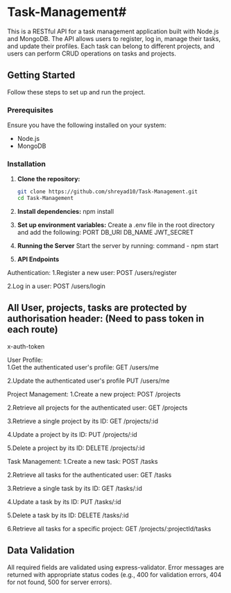 # Task-Management#

This is a RESTful API for a task management application built with Node.js and MongoDB. The API allows users to register, log in, manage their tasks, and update their profiles. Each task can belong to different projects, and users can perform CRUD operations on tasks and projects.

## Getting Started

Follow these steps to set up and run the project.

### Prerequisites

Ensure you have the following installed on your system:

- Node.js
- MongoDB

### Installation

1. **Clone the repository:**
   ```bash
   git clone https://github.com/shreyad10/Task-Management.git
   cd Task-Management
   ```


2. **Install dependencies:**
   npm install


3. **Set up environment variables:**
   Create a .env file in the root directory and add the following:
   PORT
   DB_URI
   DB_NAME
   JWT_SECRET


4. **Running the Server**
   Start the server by running:
   command - npm start


5. **API Endpoints**

Authentication:
1.Register a new user:
POST /users/register

2.Log in a user:
POST /users/login

## All User, projects, tasks are protected by authorisation header: (Need to pass token in each route)
   x-auth-token 


User Profile:  
1.Get the authenticated user's profile:
GET /users/me

2.Update the authenticated user's profile
PUT /users/me

Project Management: 
1.Create a new project:
POST /projects

2.Retrieve all projects for the authenticated user:
GET /projects

3.Retrieve a single project by its ID:
GET /projects/:id

4.Update a project by its ID:
PUT /projects/:id

5.Delete a project by its ID:
DELETE /projects/:id

Task Management:
1.Create a new task:
POST /tasks

2.Retrieve all tasks for the authenticated user:
GET /tasks

3.Retrieve a single task by its ID:
GET /tasks/:id

4.Update a task by its ID:
PUT /tasks/:id

5.Delete a task by its ID:
DELETE /tasks/:id

6.Retrieve all tasks for a specific project:
GET /projects/:projectId/tasks

## Data Validation ##
All required fields are validated using express-validator.
Error messages are returned with appropriate status codes (e.g., 400 for validation errors, 404 for not found, 500 for server errors).
